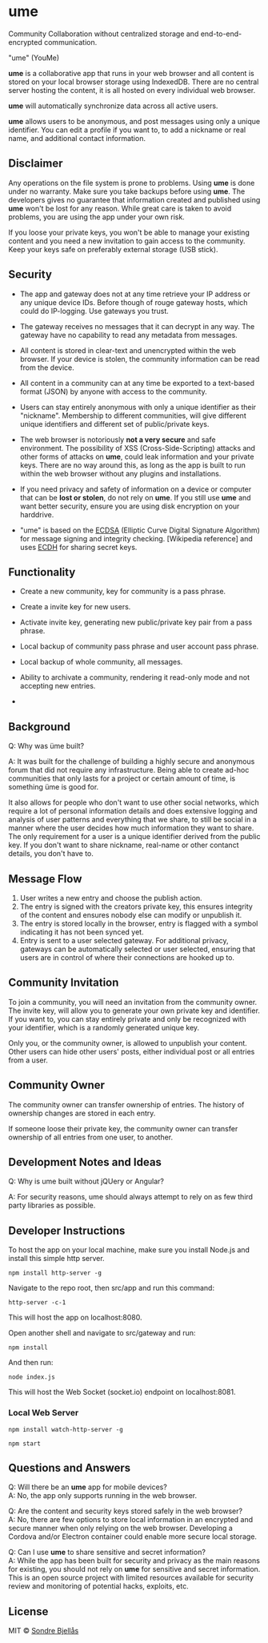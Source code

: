 # ume

Community Collaboration without centralized storage and end-to-end-encrypted communication.

"ume" (YouMe)

**ume** is a collaborative app that runs in your web browser and all content is stored on your local browser storage using IndexedDB. There are no central server hosting the content, it is all hosted on every individual web browser.

**ume** will automatically synchronize data across all active users.

**ume** allows users to be anonymous, and post messages using only a unique identifier. You can edit a profile if you want to, to add a nickname or real name, and additional contact information.

## Disclaimer

Any operations on the file system is prone to problems. Using **ume** is done under
no warranty. Make sure you take backups before using **ume**. The developers gives no guarantee that information created and published using **ume** won't be lost for any reason. While great care is taken to avoid problems, you are using the app under your own risk.

If you loose your private keys, you won't be able to manage your existing content and you need a new invitation to gain access to the community. Keep your keys safe on preferably external storage (USB stick).

## Security

- The app and gateway does not at any time retrieve your IP address or any unique device IDs. Before though of rouge gateway hosts, which could do IP-logging. Use gateways you trust.

- The gateway receives no messages that it can decrypt in any way. The gateway have no capability to read any metadata from messages.

- All content is stored in clear-text and unencrypted within the web browser. If your device is stolen, the community information can be read from the device.

- All content in a community can at any time be exported to a text-based format (JSON) by anyone with access to the community.

- Users can stay entirely anonymous with only a unique identifier as their "nickname". Membership to different communities, will give different unique identifiers and different set of public/private keys.

- The web browser is notoriously **not a very secure** and safe environment. The possibility of XSS (Cross-Side-Scripting) attacks and other forms of attacks on **ume**, could leak information and your private keys. There are no way around this, as long as the app is built to run within the web browser without any plugins and installations.

- If you need privacy and safety of information on a device or computer that can be **lost or stolen**, do not rely on **ume**. If you still use **ume** and want better security, ensure you are using disk encryption on your harddrive.

- "ume" is based on the [ECDSA](https://en.wikipedia.org/wiki/Elliptic_Curve_Digital_Signature_Algorithm) (Elliptic Curve Digital Signature Algorithm) for message signing and integrity checking. [Wikipedia reference] and uses [ECDH](https://en.wikipedia.org/wiki/Elliptic_curve_Diffie%E2%80%93Hellman) for sharing secret keys.

## Functionality

- Create a new community, key for community is a pass phrase.

- Create a invite key for new users.

- Activate invite key, generating new public/private key pair from a pass phrase.

- Local backup of community pass phrase and user account pass phrase.

- Local backup of whole community, all messages.

- Ability to archivate a community, rendering it read-only mode and not accepting new entries.

- 

## Background

Q: Why was üme built?

A: It was built for the challenge of building a highly secure and anonymous forum that did not require any infrastructure. Being able to create ad-hoc communities
that only lasts for a project or certain amount of time, is something üme is good for.

It also allows for people who don't want to use other social networks, which require a lot of personal information details and does extensive logging and analysis of user patterns and everything that we share, to still be social in a manner where the user decides how much information they want to share. The only requirement for a user is a unique identifier derived from the public key. If you don't want to share nickname, real-name or other contanct details, you don't have to.

## Message Flow

1. User writes a new entry and choose the publish action.
2. The entry is signed with the creators private key, this ensures integrity of the content and ensures nobody else can modify or unpublish it.
3. The entry is stored locally in the browser, entry is flagged with a symbol indicating it has not been synced yet.
4. Entry is sent to a user selected gateway. For additional privacy, gateways can be automatically selected or user selected, ensuring that users are in control of where their connections are hooked up to.

## Community Invitation

To join a community, you will need an invitation from the community owner. The invite key, will allow you to generate your own private key and identifier. If you want to, you can stay entirely private and only be recognized with your identifier, which is a randomly generated unique key.

Only you, or the community owner, is allowed to unpublish your content. Other users can hide other users' posts, either individual post or all entries from a user.

## Community Owner

The community owner can transfer ownership of entries. The history of ownership changes are stored in each entry.

If someone loose their private key, the community owner can transfer ownership of all entries from one user, to another.

## Development Notes and Ideas

Q: Why is ume built without jQUery or Angular?

A: For security reasons, ume should always attempt to rely on as few third party libraries as possible.


## Developer Instructions

To host the app on your local machine, make sure you install Node.js and install this simple http server.
```
npm install http-server -g
```

Navigate to the repo root, then src/app and run this command:

```
http-server -c-1
```

This will host the app on localhost:8080.

Open another shell and navigate to src/gateway and run:

```
npm install
```

And then run:

```
node index.js
```

This will host the Web Socket (socket.io) endpoint on localhost:8081.

### Local Web Server

```
npm install watch-http-server -g
```

```
npm start
```


## Questions and Answers

Q: Will there be an **ume** app for mobile devices?   
A: No, the app only supports running in the web browser.

Q: Are the content and security keys stored safely in the web browser?   
A: No, there are few options to store local information in an encrypted and secure manner when only relying on the web browser. Developing a Cordova and/or Electron container could enable more secure local storage.

Q: Can I use **ume** to share sensitive and secret information?   
A: While the app has been built for security and privacy as the main reasons for existing, you should not rely on **ume** for sensitive and secret information. This is an open source project with limited resources available for security review and monitoring of potential hacks, exploits, etc.


## License

MIT © [Sondre Bjellås](http://sondreb.com)